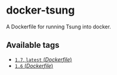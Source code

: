 docker-tsung
============

A Dockerfile for running Tsung into docker.

Available tags
--------------

- [`1.7`, `latest` (*Dockerfile*)](https://github.com/eko/docker-tsung/blob/master/1.7/Dockerfile)
- [`1.6` (*Dockerfile*)](https://github.com/eko/docker-tsung/blog/master/1.6/Dockerfile)
